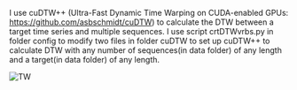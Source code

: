 I use cuDTW++ (Ultra-Fast Dynamic Time Warping on CUDA-enabled GPUs: https://github.com/asbschmidt/cuDTW) to calculate the DTW between a target time series and multiple sequences.
I use script crtDTWvrbs.py in folder config to modify two files in folder cuDTW to set up cuDTW++ to calculate DTW with any number of sequences(in data folder) of any length and a target(in data folder) of any length.

![TW](https://github.com/user-attachments/assets/a8254a35-6d92-4d06-a668-72a0053ad717)
